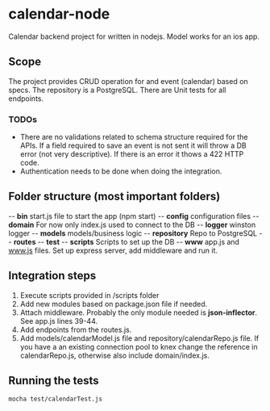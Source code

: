 # calendar-node

Calendar backend project for written in nodejs. Model works for an ios app.

## Scope
The project provides CRUD operation for and event (calendar) based on specs. The repository is a PostgreSQL.
There are Unit tests for all endpoints.

### TODOs
* There are no validations related to schema structure required for the APIs. If a field required to save an event
is not sent it will throw a DB error (not very descriptive). If there is an error it thows a 422 HTTP code.
* Authentication needs to be done when doing the integration.


## Folder structure (most important folders)
-- **bin** start.js file to start the app (npm start)
-- **config** configuration files
-- **domain** For now only index.js used to connect to the DB
-- **logger** winston logger
-- **models** models/business logic
-- **repository** Repo to PostgreSQL
-- **routes**
-- **test**
-- **scripts** Scripts to set up the DB
-- **www** app.js and www.js files. Set up express server, add middleware and run it.

## Integration steps

1) Execute scripts provided in /scripts folder
2) Add new modules based on package.json file if needed.
3) Attach middleware. Probably the only module needed is **json-inflector**. See app.js lines 39-44.
4) Add endpoints from the routes.js.
5) Add models/calendarModel.js file and repository/calendarRepo.js file. If you have a an existing connection pool
to knex change the reference in calendarRepo.js, otherwise also include domain/index.js.

## Running the tests

```
mocha test/calendarTest.js
```
